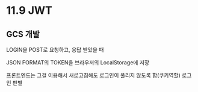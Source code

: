 # 11.9 JWT
## GCS 개발

LOGIN을 POST로 요청하고, 응답 받았을 때

JSON FORMAT의 TOKEN을 브라우저의 LocalStorage에 저장

프론트엔드는 그걸 이용해서 새로고침해도 로그인이 풀리지 않도록 함(쿠키역할)
로그인 판별